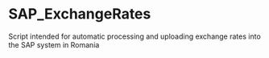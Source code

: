 # SAP_ExchangeRates

Script intended for automatic processing and uploading exchange rates into the SAP system in Romania
